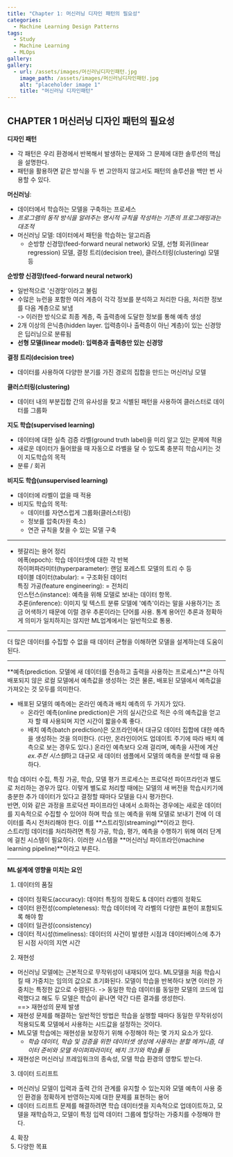 ```yaml
---
title: "Chapter 1: 머신러닝 디자인 패턴의 필요성"
categories:
  - Machine Learning Design Patterns
tags:
  - Study
  - Machine Learning
  - MLOps
gallery:
gallery:
  - url: /assets/images/머신러닝디자인패턴.jpg
    image_path: /assets/images/머신러닝디자인패턴.jpg
    alt: "placeholder image 1"
    title: "머신러닝 디자인패턴"
---
```


## CHAPTER 1 머신러닝 디자인 패턴의 필요성

**디자인 패턴** 
- 각 패턴은 우리 환경에서 반복해서 발생하는 문제와 그 문제에 대한 솔루션의 핵심을 설명한다.
- 패턴을 활용하면 같은 방식을 두 번 고안하지 않고서도 패턴의 솔루션을 백만 번 사용할 수 있다.
  
  
**머신러닝**: 
- 데이터에서 학습하는 모델을 구축하는 프로세스
- *프로그램의 동작 방식을 알려주는 명시적 규칙을 작성하는 기존의 프로그래밍과는 대조적*
- 머신러닝 모델: 데이터에서 패턴을 학습하는 알고리즘
  - 순방향 신경망(feed-forward neural network) 모델, 선형 회귀(linear regression) 모델, 결정 트리(decision tree), 클러스터링(clustering) 모델 등
  
  
**순방향 신경망(feed-forward neural network)**
  - 일반적으로 '신경망'이라고 불림
  - 수많은 뉴런을 포함한 여러 계층이 각각 정보를 분석하고 처리한 다음, 처리한 정보를 다음 계층으로 보냄  
  -> 이러한 방식으로 최종 계층, 즉 출력층에 도달한 정보를 통해 예측 생성
  - 2개 이상의 은닉층(hidden layer. 입력층이나 출력층이 아닌 계층)이 있는 신경망은 딥러닝으로 분류됨
  - **선형 모델(linear model): 입력층과 출력층만 있는 신경망**
  
  
**결정 트리(decision tree)**
- 데이터를 사용하여 다양한 분기를 가진 경로의 집합을 만드는 머신러닝 모델
  
  
**클러스터링(clustering)**
- 데이터 내의 부분집합 간의 유사성을 찾고 식별된 패턴을 사용하여 클러스터로 데이터를 그룹화
  
  
**지도 학습(supervised learning)**
- 데이터에 대한 실측 검증 라벨(ground truth label)을 미리 알고 있는 문제에 적용
- 새로운 데이터가 들어왔을 때 자동으로 라벨을 달 수 있도록 충분히 학습시키는 것이 지도학습의 목적
- 분류 / 회귀
  
**비지도 학습(unsupervised learning)**
- 데이터에 라벨이 없을 때 적용
- 비지도 학습의 목적:
  - 데이터를 자연스럽게 그룹화(클러스터링) 
  - 정보를 압축(차원 축소) 
  - 연관 규칙을 찾을 수 있는 모델 구축
  
  
---
  
- 헷갈리는 용어 정리  
에폭(epoch): 학습 데이터셋에 대한 각 반복  
하이퍼파라미터(hyperparameter): 랜덤 포레스트 모델의 트리 수 등  
테이블 데이터(tabular): = 구조화된 데이터  
특징 가공(feature engineering): = 전처리  
인스턴스(instance): 예측을 위해 모델로 보내는 데이터 항목.   
추론(inference): 이미지 및 텍스트 분류 모델에 '예측'이라는 말을 사용하기는 조금 어색하기 때문에 이럴 경우 추론이라는 단어를 사용. 통계 용어인 추론과 정확하게 의미가 일치하지는 않지만 ML업계에서는 일반적으로 통용.
  

---
  

더 많은 데이터를 수집할 수 없을 때 데이터 균형을 이해하면 모델을 설계하는데 도움이 된다.
  

---
  

**예측(prediction. 모델에 새 데이터를 전송하고 출력을 사용하는 프로세스)**은 아직 배포되지 않은 로컬 모델에서 예측값을 생성하는 것은 물론, 배포된 모델에서 예측값을 가져오는 것 모두를 의미한다.
- 배포된 모델의 예측에는 온라인 예측과 배치 예측의 두 가지가 있다.
  - 온라인 예측(online prediction)은 거의 실시간으로 적은 수의 예측값을 얻고자 할 때 사용되며 지연 시간이 짧을수록 좋다.
  - 배치 예측(batch prediction)은 오프라인에서 대규모 데이터 집합에 대한 예측을 생성하는 것을 의미한다. (다만, 온라인이어도 업데이트 주기에 따라 배치 예측으로 보는 경우도 있다.) 온라인 예측보다 오래 걸리며, 예측을 사전에 계산*ex.추천 시스템*하고 대규모 새 데이터 샘플에서 모델의 예측을 분석할 때 유용하다.
  
학습 데이터 수집, 특징 가공, 학습, 모델 평가 프로세스는 프로덕션 파이프라인과 별도로 처리하는 경우가 많다. 이렇게 별도로 처리할 때에는 모델의 새 버전을 학습시키기에 충분한 추가 데이터가 있다고 결정할 때마다 모델을 다시 평가한다.  
반면, 이와 같은 과정을 프로덕션 파이프라인 내에서 소화하는 경우에는 새로운 데이터를 지속적으로 수집할 수 있어야 하며 학습 또는 예측을 위해 모델로 보내기 전에 이 데이터를 즉시 전처리해야 한다. 이를 **스트리밍(streaming)**이라고 한다.  
스트리밍 데이터를 처리하려면 특징 가공, 학습, 평가, 예측을 수행하기 위해 여러 단계에 걸친 시스템이 필요하다. 이러한 시스템을 **머신러닝 파이프라인(machine learning pipeline)**이라고 부른다.
  

---
  

**ML설계에 영향을 미치는 요인**
1. 데이터의 품질
  - 데이터 정확도(accuracy): 데이터 특징의 정확도 & 데이터 라벨의 정확도
  - 데이터 완전성(completeness): 학습 데이터에 각 라벨의 다양한 표현이 포함되도록 해야 함
  - 데이터 일관성(consistency)
  - 데이터 적시성(timeliness): 데이터의 사건이 발생한 시점과 데이터베이스에 추가된 시점 사이의 지연 시간
2. 재현성
  - 머신러닝 모델에는 근본적으로 무작위성이 내재되어 있다. ML모델을 처음 학습시킬 때 가중치는 임의의 값으로 초기화된다. 모델이 학습을 반복하다 보면 이러한 가중치는 특정한 값으로 수렴된다. -> 동일한 학습 데이터를 동일한 모델의 코드에 입력했다고 해도 두 모델은 학습이 끝나면 약간 다른 결과를 생성한다.  
  ==> 재현성의 문제 발생
  - 재현성 문제를 해결하는 일반적인 방법은 학습을 실행할 때마다 동일한 무작위성이 적용되도록 모델에서 사용하는 시드값을 설정하는 것이다.
  - ML모델 학습에는 재현성을 보장하기 위해 수정해야 하는 몇 가지 요소가 있다. 
    - *학습 데이터, 학습 및 검증을 위한 데이터셋 생성에 사용하는 분할 메커니즘, 데이터 준비와 모델 하이퍼파라미터, 배치 크기와 학습률 등*
  - 재현성은 머신러닝 프레임워크의 종속성, 모델 학습 환경의 영향도 받는다.
3. 데이터 드리프트
  - 머신러닝 모델이 입력과 출력 간의 관계를 유지할 수 있는지와 모델 예측이 사용 중인 환경을 정확하게 반영하는지에 대한 문제를 표현하는 용어
  - 데이터 드리프트 문제를 해결하려면 학습 데이터셋을 지속적으로 업데이트하고, 모델을 재학습하고, 모델이 특정 입력 데이터 그룹에 할당하는 가중치를 수정해야 한다.
4. 확장
5. 다양한 목표